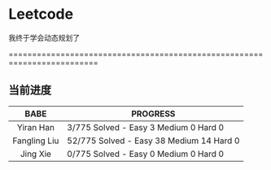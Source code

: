 # Leetcode

 我终于学会动态规划了
 
 =========================================================================
 
## 当前进度

|     BABE      | PROGRESS                                  |
| :-----------: | ----------------------------------------- |
|   Yiran Han   |  3/775 Solved - Easy  3 Medium 0  Hard 0  |
| Fangling Liu  | 52/775 Solved - Easy 38 Medium 14 Hard 0  |
|    Jing Xie   |  0/775 Solved - Easy  0 Medium 0  Hard 0  |

